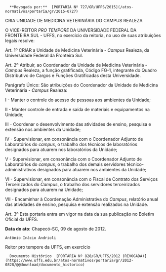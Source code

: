       **Revogada por:**  [PORTARIA Nº 727/GR/UFFS/2015](/atos-normativos/portaria/gr/2015-0727) 

   CRIA UNIDADE DE MEDICINA VETERINÁRIA DO CAMPUS REALEZA  

O VICE-REITOR *PRO TEMPORE* DA UNIVERSIDADE FEDERAL DA FRONTEIRA SUL - UFFS, no exercício da reitoria, no uso de suas atribuições legais resolve:

 Art. 1º CRIAR a Unidade de Medicina Veterinária - *Campus* Realeza, da Universidade Federal da Fronteira Sul.

 Art. 2º Atribuir, ao Coordenador da Unidade de Medicina Veterinária - *Campus* Realeza, a função gratificada, Código FG-1, integrante do Quadro Distributivo de Cargos e Funções Gratificadas desta Universidade.

 Parágrafo Único: São atribuições do Coordenador da Unidade de Medicina Veterinária - *Campus* Realeza:

 I - Manter o controle do acesso de pessoas aos ambientes da Unidade;

 II - Manter controle de entrada e saída de materiais e equipamentos na Unidade;

 III - Coordenar o desenvolvimento das atividades de ensino, pesquisa e extensão nos ambientes da Unidade;

 IV - Supervisionar, em consonância com o Coordenador Adjunto de Laboratórios do *campus*, o trabalho dos técnicos de laboratórios designados para atuarem nos laboratórios da Unidade;

 V - Supervisionar, em consonância com o Coordenador Adjunto de Laboratórios do *campus*, o trabalho dos demais servidores técnico-administrativos designados para atuarem nos ambientes da Unidade;

 VI - Supervisionar, em consonância com o Fiscal de Contrato dos Serviços Terceirizados do *Campus*, o trabalho dos servidores terceirizados designados para atuarem na Unidade;

 VII - Encaminhar à Coordenação Administrativa do *Campus*, relatório anual das atividades de ensino, pesquisa e extensão realizados na Unidade.

 Art. 3º Esta portaria entra em vigor na data da sua publicação no Boletim Oficial da UFFS.

  

   **Data do ato:** Chapecó-SC, 09 de agosto de 2012.   
 

    Antônio Inácio Andrioli   
 Reitor pro tempore da UFFS, em exercício 

      Documento Histórico  [PORTARIA Nº 828/GR/UFFS/2012 (REVOGADA)](https://www.uffs.edu.br/atos-normativos/portaria/gr/2012-0828/@@download/documento_historico)     
      